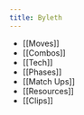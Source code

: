 ```yaml
---
title: Byleth
---
```

- [[Moves]]
- [[Combos]]
- [[Tech]]
- [[Phases]]
- [[Match Ups]]
- [[Resources]]
- [[Clips]]